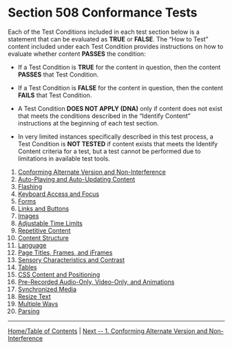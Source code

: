 Section 508 Conformance Tests
=============================

<span id="_Toc516043109" class="anchor"><span id="_Toc516043115" class="anchor"></span></span>Each of the Test Conditions included in each test section below is a statement that can be evaluated as **TRUE** or **FALSE**. The “How to Test” content included under each Test Condition provides instructions on how to evaluate whether content **PASSES** the condition:

-   If a Test Condition is **TRUE** for the content in question, then the content **PASSES** that Test Condition.

-   If a Test Condition is **FALSE** for the content in question, then the content **FAILS** that Test Condition.

-   A Test Condition **DOES NOT APPLY (DNA)** only if content does not exist that meets the conditions described in the “Identify Content” instructions at the beginning of each test section.

-   In very limited instances specifically described in this test process, a Test Condition is **NOT TESTED** if content exists that meets the Identify Content criteria for a test, but a test cannot be performed due to limitations in available test tools.

1. [Conforming Alternate Version and Non-Interference](alternate.md)
2. [Auto-Playing and Auto-Updating Content](auto.md)
3. [Flashing](flashing.md)
4. [Keyboard Access and Focus](keyboard.md)
5. [Forms](forms.md)
6. [Links and Buttons](links.md)
7. [Images](images.md)
8. [Adjustable Time Limits](timelimits.md)
9. [Repetitive Content](repetitive.md)
10. [Content Structure](structure.md)
11. [Language](language.md)
12. [Page Titles, Frames, and iFrames](titles.md)
13. [Sensory Characteristics and Contrast](sensory.md)
14. [Tables](tables.md)
15. [CSS Content and Positioning](css-content-position.md)
16. [Pre-Recorded Audio-Only, Video-Only, and Animations](audiovideo.md)
17. [Synchronized Media](media.md)
18. [Resize Text](resize.md)
19. [Multiple Ways](multiple.md)
20. [Parsing](parsing.md)


-------------------------------------------------
[Home/Table of Contents](index.md)    |    [Next -- 1. Conforming Alternate Version and Non-Interference](alternate.md)
